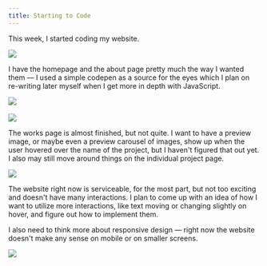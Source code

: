 ```yaml
---
title: Starting to Code
---
```


This week, I started coding my website.

<img src="/blog/assets/website1.png">

I have the homepage and the about page pretty much the way I wanted them — I used a simple codepen as a source for the eyes which I plan on re-writing later myself when I get more in depth with JavaScript. 

<img src="/blog/assets/website2.png">
<br><br>
<img src="/blog/assets/website3.png">

The works page is almost finished, but not quite. I want to have a preview image, or maybe even a preview carousel of images, show up when the user hovered over the name of the project, but I haven't figured that out yet. I also may still move around things on the individual project page.

<img src="/blog/assets/website4.png">

The website right now is serviceable, for the most part, but not too exciting and doesn't have many interactions. I plan to come up with an idea of how I want to utilize more interactions, like text moving or changing slightly on hover, and figure out how to implement them. 

I also need to think more about responsive design — right now the website doesn't make any sense on mobile or on smaller screens.

<img class="mobile" src="/blog/assets/screenshot.png">